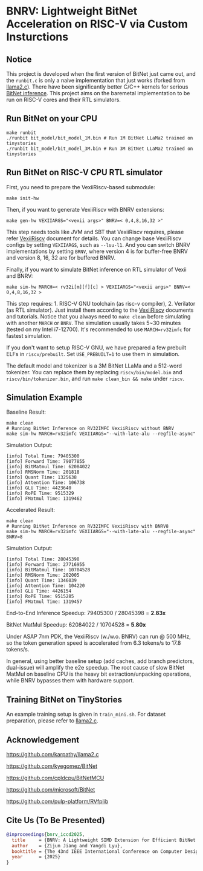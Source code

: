 # BNRV: Lightweight BitNet Acceleration on RISC-V via Custom Insturctions

## Notice

This project is developed when the first version of BitNet just came out, and the `runbit.c` is only a naive implementation that just works (forked from [llama2.c](https://github.com/karpathy/llama2.c)). There have been significantly better C/C++ kernels for serious [BitNet inference](https://github.com/microsoft/BitNet). This project aims on the baremetal implementation to be run on RISC-V cores and their RTL simulators.

## Run BitNet on your CPU

```shell
make runbit
./runbit bit_model/bit_model_1M.bin # Run 1M BitNet LLaMa2 trained on tinystories
./runbit bit_model/bit_model_3M.bin # Run 3M BitNet LLaMa2 trained on tinystories
```

## Run BitNet on RISC-V CPU RTL simulator

First, you need to prepare the VexiiRiscv-based submodule:
```shell
make init-hw
```
Then, if you want to generate VexiiRiscv with BNRV extensions:
```shell
make gen-hw VEXIIARGS="<vexii args>" BNRV=< 0,4,8,16,32 >"
```
This step needs tools like JVM and SBT that VexiiRiscv requires, please refer [VexiiRiscv](https://github.com/SpinalHDL/VexiiRiscv) document for details. You can change base VexiiRiscv configs by setting `VEXIIARGS`, such as `--lsu-l1`. And you can switch BNRV implementations by setting `BRNV`, where version 4 is for buffer-free BNRV and version 8, 16, 32 are for buffered BNRV.

Finally, if you want to simulate BitNet inference on RTL simulator of Vexii and BNRV:
```shell
make sim-hw MARCH=< rv32i[m][f][c] > VEXIIARGS="<vexii args>" BNRV=< 0,4,8,16,32 >
```
This step requires: 1. RISC-V GNU toolchain (as risc-v compiler), 2. Verilator (as RTL simulator). Just install them according to the [VexiiRiscv](https://github.com/SpinalHDL/VexiiRiscv) documents and tutorials.
Notice that you always need to `make clean` before simulating with another `MARCH` or `BNRV`. The simulation usually takes 5~30 minutes (tested on my Intel i7-12700). It's recommended to use `MARCH=rv32imfc` for fastest simulation.

If you don't want to setup RISC-V GNU, we have prepared a few prebuilt ELFs in `riscv/prebuilt`. Set `USE_PREBUILT=1` to use them in simulation.

The default model and tokenizer is a 3M BitNet LLaMa and a 512-word tokenizer. You can replace them by replacing `riscv/bin/model.bin` and `riscv/bin/tokenizer.bin`, and run `make clean_bin && make` under `riscv`.

## Simulation Example
Baseline Result:
```shell
make clean
# Running BitNet Inference on RV32IMFC VexiiRiscv without BNRV
make sim-hw MARCH=rv32imfc VEXIIARGS="--with-late-alu --regfile-async"
```
Simulation Output:
```
[info] Total Time: 79405300
[info] Forward Time: 79077855
[info] BitMatmul Time: 62084022
[info] RMSNorm Time: 201818
[info] Quant Time: 1325638
[info] Attention Time: 106738
[info] GLU Time: 4423640
[info] RoPE Time: 9515329
[info] FMatmul Time: 1319462
```

Accelerated Result:
```shell
make clean
# Running BitNet Inference on RV32IMFC VexiiRiscv with BNRV8
make sim-hw MARCH=rv32imfc VEXIIARGS="--with-late-alu --regfile-async" BNRV=8
```
Simulation Output:
```
[info] Total Time: 28045398
[info] Forward Time: 27716955
[info] BitMatmul Time: 10704528
[info] RMSNorm Time: 202005
[info] Quant Time: 1346039
[info] Attention Time: 104220
[info] GLU Time: 4426154
[info] RoPE Time: 9515285
[info] FMatmul Time: 1319457
```

End-to-End Inference Speedup: 79405300 / 28045398 = **2.83x**

BitNet MatMul Speedup: 62084022 / 10704528 = **5.80x**

Under ASAP 7nm PDK, the VexiiRiscv (w./w.o. BNRV) can run @ 500 MHz, so the token generation speed is accelerated from 6.3 tokens/s to 17.8 tokens/s.

In general, using better baseline setup (add caches, add branch predictors, dual-issue) will amplify the e2e speedup. The root cause of slow BitNet MatMul on baseline CPU is the heavy bit extraction/unpacking operations, while BNRV bypasses them with hardware support.

## Training BitNet on TinyStories

An example training setup is given in `train_mini.sh`. For dataset preparation, please refer to [llama2.c](https://github.com/karpathy/llama2.c).

## Acknowledgement

https://github.com/karpathy/llama2.c

https://github.com/kyegomez/BitNet

https://github.com/cpldcpu/BitNetMCU

https://github.com/microsoft/BitNet

https://github.com/pulp-platform/RVfplib


## Cite Us (To Be Presented)
```bibtex
@inproceedings{bnrv_iccd2025,
  title     = {BNRV: A Lightweight SIMD Extension for Efficient BitNet Inference on RISC-V CPUs},
  author    = {Zijun Jiang and Yangdi Lyu},
  booktitle = {The 43nd IEEE International Conference on Computer Design (ICCD)},
  year      = {2025}
}
```